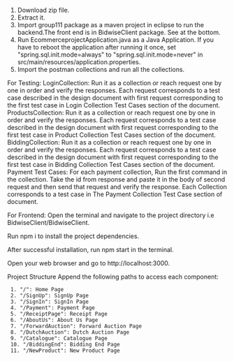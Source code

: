 1. Download zip file. 
2. Extract it.
3. Import group111 package as a maven project in eclipse to run the backend.The front end is in BidwiseClient package. See at the bottom.
4. Run EcommerceprojectApplication.java as a Java Application. If you have to reboot the application after running it once, set "spring.sql.init.mode=always" to "spring.sql.init.mode=never" in src/main/resources/application.properties.
5. Import the postman collections and run all the collections.

For Testing:
LoginCollection: Run it as a collection or reach request one by one in order and verify the responses. Each request corresponds to a test case described in the design document with first request corresponding to the first test case in Login Collection Test Cases section of the document.
ProductsCollection: Run it as a collection or reach request one by one in order and verify the responses. Each request corresponds to a test case described in the design document with first request corresponding to the first test case in Product Collection Test Cases section of the document.
BiddingCollection: Run it as a collection or reach request one by one in order and verify the responses. Each request corresponds to a test case described in the design document with first request corresponding to the first test case in Bidding Collection Test Cases section of the document.
Payment Test Cases: For each payment collection, Run the first command in the collection. Take the id from response and paste it in the body of second request and then send that request and verify the response.
Each Collection corresponds to a test case in The Payment Collection Test Case section of document.

For Frontend:
Open the terminal and navigate to the project directory i.e BidwiseClient/BidwiseClient.

Run npm i to install the project dependencies.

After successful installation, run npm start in the terminal.

Open your web browser and go to http://localhost:3000.

Project Structure
Append the following paths to access each component:

     1. "/": Home Page
     2. "/SignUp": SignUp Page
     3. "/SignIn": SignIn Page
     4. "/Payment": Payment Page
     5. "/ReceiptPage": Receipt Page  
     6. "/AboutUs": About Us Page
     7. "/ForwardAuction": Forward Auction Page
     8. "/DutchAuction": Dutch Auction Page
     9. "/Catalogue": Catalogue Page
     10. "/BiddingEnd": Bidding End Page
     11. "/NewProduct": New Product Page
